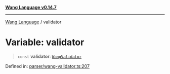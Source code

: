 [**Wang Language v0.14.7**](../README.md)

***

[Wang Language](../globals.md) / validator

# Variable: validator

> `const` **validator**: [`WangValidator`](../classes/WangValidator.md)

Defined in: [parser/wang-validator.ts:207](https://github.com/artpar/wang/blob/01335fe567f9c6e76135c61a1659d6d5a1b99bd1/src/parser/wang-validator.ts#L207)
